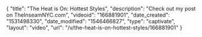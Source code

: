 {
    "title": "The Heat is On: Hottest Styles",
    "description": "Check out my post on TheInseamNYC.com",
    "videoid": "166881901",
    "date_created": "1531498330",
    "date_modified": "1546466827",
    "type": "captivate",
    "layout": "video",
    "url": "\/v\/the-heat-is-on-hottest-styles\/166881901"
}